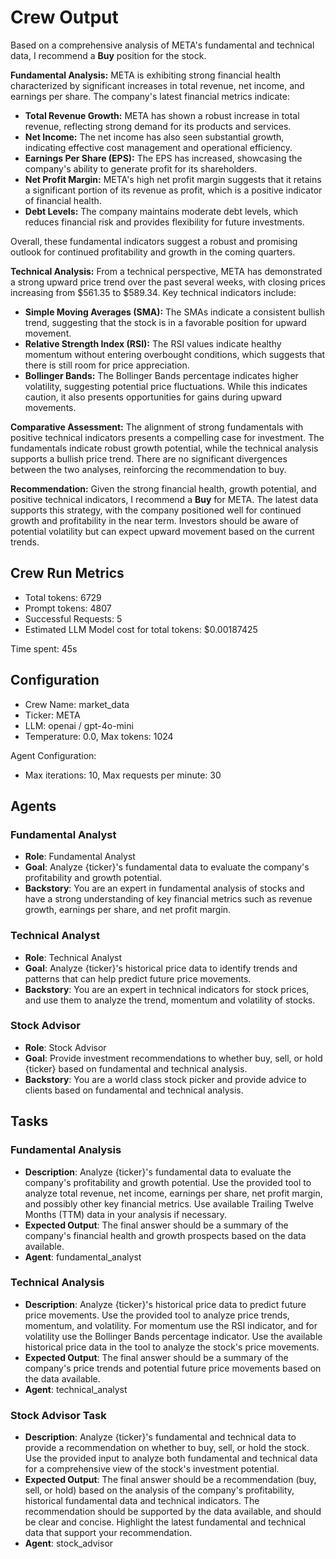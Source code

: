 # Crew Output

Based on a comprehensive analysis of META's fundamental and technical data, I recommend a **Buy** position for the stock.

**Fundamental Analysis:**
META is exhibiting strong financial health characterized by significant increases in total revenue, net income, and earnings per share. The company's latest financial metrics indicate:

- **Total Revenue Growth:** META has shown a robust increase in total revenue, reflecting strong demand for its products and services.
- **Net Income:** The net income has also seen substantial growth, indicating effective cost management and operational efficiency.
- **Earnings Per Share (EPS):** The EPS has increased, showcasing the company's ability to generate profit for its shareholders.
- **Net Profit Margin:** META's high net profit margin suggests that it retains a significant portion of its revenue as profit, which is a positive indicator of financial health.
- **Debt Levels:** The company maintains moderate debt levels, which reduces financial risk and provides flexibility for future investments.

Overall, these fundamental indicators suggest a robust and promising outlook for continued profitability and growth in the coming quarters.

**Technical Analysis:**
From a technical perspective, META has demonstrated a strong upward price trend over the past several weeks, with closing prices increasing from $561.35 to $589.34. Key technical indicators include:

- **Simple Moving Averages (SMA):** The SMAs indicate a consistent bullish trend, suggesting that the stock is in a favorable position for upward movement.
- **Relative Strength Index (RSI):** The RSI values indicate healthy momentum without entering overbought conditions, which suggests that there is still room for price appreciation.
- **Bollinger Bands:** The Bollinger Bands percentage indicates higher volatility, suggesting potential price fluctuations. While this indicates caution, it also presents opportunities for gains during upward movements.

**Comparative Assessment:**
The alignment of strong fundamentals with positive technical indicators presents a compelling case for investment. The fundamentals indicate robust growth potential, while the technical analysis supports a bullish price trend. There are no significant divergences between the two analyses, reinforcing the recommendation to buy.

**Recommendation:**
Given the strong financial health, growth potential, and positive technical indicators, I recommend a **Buy** for META. The latest data supports this strategy, with the company positioned well for continued growth and profitability in the near term. Investors should be aware of potential volatility but can expect upward movement based on the current trends.

## Crew Run Metrics

- Total tokens: 6729
- Prompt tokens: 4807
- Successful Requests: 5
- Estimated LLM Model cost for total tokens: $0.00187425

Time spent: 45s

## Configuration

- Crew Name: market_data
- Ticker: META
- LLM: openai / gpt-4o-mini
- Temperature: 0.0, Max tokens: 1024

Agent Configuration:

- Max iterations: 10, Max requests per minute: 30

## Agents

### Fundamental Analyst

- **Role**: Fundamental Analyst
- **Goal**: Analyze {ticker}'s fundamental data to evaluate the company's profitability and growth potential.
- **Backstory**: You are an expert in fundamental analysis of stocks and have a strong understanding of key financial metrics such as revenue growth, earnings per share, and net profit margin.

### Technical Analyst

- **Role**: Technical Analyst
- **Goal**: Analyze {ticker}'s historical price data to identify trends and patterns that can help predict future price movements.
- **Backstory**: You are an expert in technical indicators for stock prices, and use them to analyze the trend, momentum and volatility of stocks.

### Stock Advisor

- **Role**: Stock Advisor
- **Goal**: Provide investment recommendations to whether buy, sell, or hold {ticker} based on fundamental and technical analysis.
- **Backstory**: You are a world class stock picker and provide advice to clients based on fundamental and technical analysis.

## Tasks

### Fundamental Analysis

- **Description**: Analyze {ticker}'s fundamental data to evaluate the company's profitability and growth potential. Use the provided tool to analyze total revenue, net income, earnings per share, net profit margin, and possibly other key financial metrics. Use available Trailing Twelve Months (TTM) data in your analysis if necessary.
- **Expected Output**: The final answer should be a summary of the company's financial health and growth prospects based on the data available.
- **Agent**: fundamental_analyst

### Technical Analysis

- **Description**: Analyze {ticker}'s historical price data to predict future price movements. Use the provided tool to analyze price trends, momentum, and volatility. For momentum use the RSI indicator, and for volatility use the Bollinger Bands percentage indicator. Use the available historical price data in the tool to analyze the stock's price movements.
- **Expected Output**: The final answer should be a summary of the company's price trends and potential future price movements based on the data available.
- **Agent**: technical_analyst

### Stock Advisor Task

- **Description**: Analyze {ticker}'s fundamental and technical data to provide a recommendation on whether to buy, sell, or hold the stock. Use the provided input to analyze both fundamental and technical data for a comprehensive view of the stock's investment potential.
- **Expected Output**: The final answer should be a recommendation (buy, sell, or hold) based on the analysis of the company's profitability, historical fundamental data and technical indicators. The recommendation should be supported by the data available, and should be clear and concise. Highlight the latest fundamental and technical data that support your recommendation.
- **Agent**: stock_advisor
